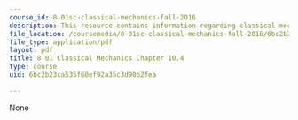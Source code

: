 ```yaml
---
course_id: 8-01sc-classical-mechanics-fall-2016
description: This resource contains information regarding classical mechanics.
file_location: /coursemedia/8-01sc-classical-mechanics-fall-2016/6bc2b23ca535f60ef92a35c3d90b2fea_MIT8_01F16_chapter10.4.pdf
file_type: application/pdf
layout: pdf
title: 8.01 Classical Mechanics Chapter 10.4
type: course
uid: 6bc2b23ca535f60ef92a35c3d90b2fea

---
```

None